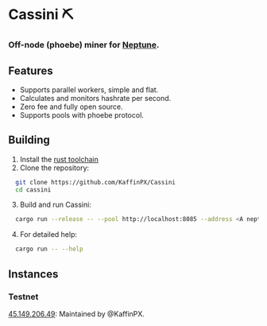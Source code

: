 # Cassini ⛏️
### Off-node (phoebe) miner for [Neptune](https://neptune.cash).

## Features
* Supports parallel workers, simple and flat.
* Calculates and monitors hashrate per second.
* Zero fee and fully open source.
* Supports pools with phoebe protocol.

## Building
1. Install the [rust toolchain](https://rustup.rs/)
2. Clone the repository:
```bash
  git clone https://github.com/KaffinPX/Cassini
  cd cassini
```
3. Build and run Cassini:
```bash
  cargo run --release -- --pool http://localhost:8085 --address <A neptune wallet address>
```
4. For detailed help:
```bash
  cargo run -- --help
```
## Instances
### Testnet  
[45.149.206.49](http://45.149.206.49): Maintained by @KaffinPX.
